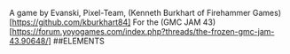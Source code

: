 A game by Evanski, Pixel-Team, (Kenneth Burkhart of Firehammer Games)[https://github.com/kburkhart84]
For the (GMC JAM 43)[https://forum.yoyogames.com/index.php?threads/the-frozen-gmc-jam-43.90648/]
##ELEMENTS